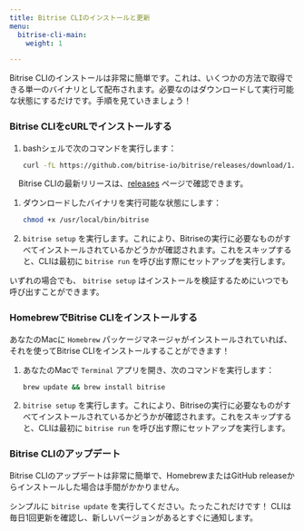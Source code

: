 ```yaml
---
title: Bitrise CLIのインストールと更新
menu:
  bitrise-cli-main:
    weight: 1

---
```

Bitrise CLIのインストールは非常に簡単です。これは、いくつかの方法で取得できる単一のバイナリとして配布されます。必要なのはダウンロードして実行可能な状態にするだけです。手順を見ていきましょう！

### Bitrise CLIをcURLでインストールする

1. bashシェルで次のコマンドを実行します：

    ``` bash
    curl -fL https://github.com/bitrise-io/bitrise/releases/download/1.21.0/bitrise-$(uname -s)-$(uname -m) > /usr/local/bin/bitrise
    ```
    Bitrise CLIの最新リリースは、[releases](https://github.com/bitrise-io/bitrise/releases) ページで確認できます。

1. ダウンロードしたバイナリを実行可能な状態にします：

    ``` bash
    chmod +x /usr/local/bin/bitrise
    ```

1. `bitrise setup` を実行します。これにより、Bitriseの実行に必要なものがすべてインストールされているかどうかが確認されます。これをスキップすると、CLIは最初に `bitrise run` を呼び出す際にセットアップを実行します。

いずれの場合でも、 `bitrise setup` はインストールを検証するためにいつでも呼び出すことができます。

### HomebrewでBitrise CLIをインストールする

あなたのMacに `Homebrew` パッケージマネージャがインストールされていれば、それを使ってBitrise CLIをインストールすることができます！

1. あなたのMacで `Terminal` アプリを開き、次のコマンドを実行します：

    ``` bash
    brew update && brew install bitrise
    ```

1. `bitrise setup` を実行します。これにより、Bitriseの実行に必要なものがすべてインストールされているかどうかが確認されます。これをスキップすると、CLIは最初に `bitrise run` を呼び出す際にセットアップを実行します。

### Bitrise CLIのアップデート

Bitrise CLIのアップデートは非常に簡単で、HomebrewまたはGitHub releaseからインストールした場合は手間がかかりません。

シンプルに `bitrise update` を実行してください。たったこれだけです！ CLIは毎日1回更新を確認し、新しいバージョンがあるとすぐに通知します。
